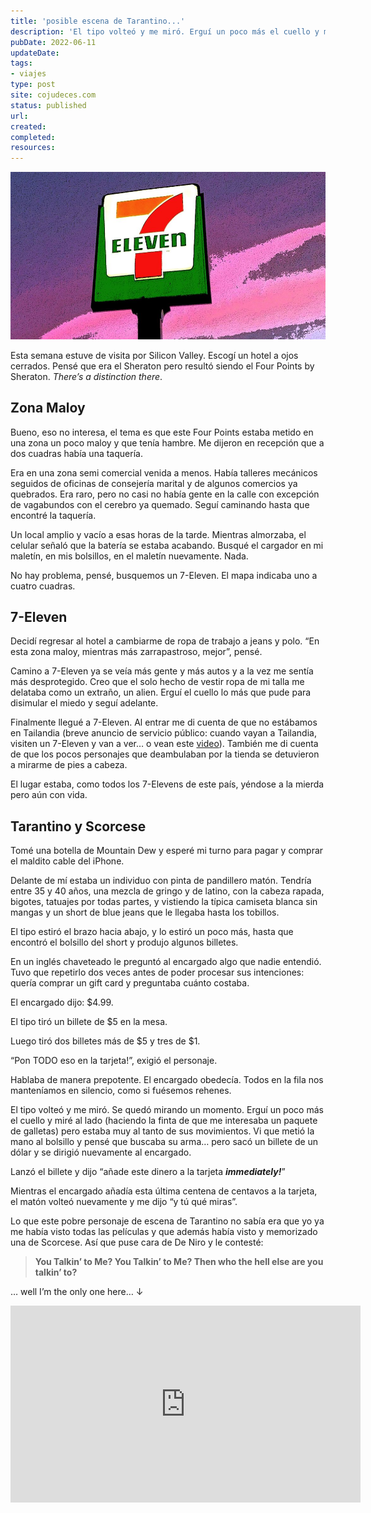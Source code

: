```yaml
---
title: 'posible escena de Tarantino...'
description: 'El tipo volteó y me miró. Erguí un poco más el cuello y miré al lado (haciendo la finta de que me interesaba un paquete de galletas) pero estaba muy al tanto de sus movimientos. Vi que metió la mano al bolsillo y pensé que buscaba su arma…'
pubDate: 2022-06-11
updateDate: 
tags: 
- viajes
type: post
site: cojudeces.com
status: published
url: 
created: 
completed: 
resources:
---
```

![](./images/2022/2022-06-7-Eleven.jpg)

Esta semana estuve de visita por Silicon Valley. Escogí un hotel a ojos cerrados. Pensé que era el Sheraton pero resultó siendo el Four Points by Sheraton. _There’s a distinction there_.

## Zona Maloy

Bueno, eso no interesa, el tema es que este Four Points estaba metido en una zona un poco maloy y que tenía hambre. Me dijeron en recepción que a dos cuadras había una taquería.

Era en una zona semi comercial venida a menos. Había talleres mecánicos seguidos de oficinas de consejería marital y de algunos comercios ya quebrados. Era raro, pero no casi no había gente en la calle con excepción de vagabundos con el cerebro ya quemado. Seguí caminando hasta que encontré la taquería.

Un local amplio y vacío a esas horas de la tarde. Mientras almorzaba, el celular señaló que la batería se estaba acabando. Busqué el cargador en mi maletín, en mis bolsillos, en el maletín nuevamente. Nada.

No hay problema, pensé, busquemos un 7-Eleven. El mapa indicaba uno a cuatro cuadras.

## 7-Eleven

Decidí regresar al hotel a cambiarme de ropa de trabajo a jeans y polo. “En esta zona maloy, mientras más zarrapastroso, mejor”, pensé.

Camino a 7-Eleven ya se veía más gente y más autos y a la vez me sentía más desprotegido. Creo que el solo hecho de vestir ropa de mi talla me delataba como un extraño, un alien. Erguí el cuello lo más que pude para disimular el miedo y seguí adelante.

Finalmente llegué a 7-Eleven. Al entrar me di cuenta de que no estábamos en Tailandia (breve anuncio de servicio público: cuando vayan a Tailandia, visiten un 7-Eleven y van a ver… o vean este [video](https://youtu.be/6bt9XdpfFyI?ref=cojudeces.com)). También me di cuenta de que los pocos personajes que deambulaban por la tienda se detuvieron a mirarme de pies a cabeza.

El lugar estaba, como todos los 7-Elevens de este país, yéndose a la mierda pero aún con vida.

## Tarantino y Scorcese

Tomé una botella de Mountain Dew y esperé mi turno para pagar y comprar el maldito cable del iPhone.

Delante de mí estaba un individuo con pinta de pandillero matón. Tendría entre 35 y 40 años, una mezcla de gringo y de latino, con la cabeza rapada, bigotes, tatuajes por todas partes, y vistiendo la típica camiseta blanca sin mangas y un short de blue jeans que le llegaba hasta los tobillos.

El tipo estiró el brazo hacia abajo, y lo estiró un poco más, hasta que encontró el bolsillo del short y produjo algunos billetes.

En un inglés chaveteado le preguntó al encargado algo que nadie entendió. Tuvo que repetirlo dos veces antes de poder procesar sus intenciones: quería comprar un gift card y preguntaba cuánto costaba.

El encargado dijo: $4.99.

El tipo tiró un billete de $5 en la mesa.

Luego tiró dos billetes más de $5 y tres de $1.

“Pon TODO eso en la tarjeta!”, exigió el personaje.

Hablaba de manera prepotente. El encargado obedecía. Todos en la fila nos manteníamos en silencio, como si fuésemos rehenes.

El tipo volteó y me miró. Se quedó mirando un momento. Erguí un poco más el cuello y miré al lado (haciendo la finta de que me interesaba un paquete de galletas) pero estaba muy al tanto de sus movimientos. Vi que metió la mano al bolsillo y pensé que buscaba su arma… pero sacó un billete de un dólar y se dirigió nuevamente al encargado.

Lanzó el billete y dijo “añade este dinero a la tarjeta _**immediately!**_”

Mientras el encargado añadía esta última centena de centavos a la tarjeta, el matón volteó nuevamente y me dijo “y tú qué miras”.

Lo que este pobre personaje de escena de Tarantino no sabía era que yo ya me había visto todas las películas y que además había visto y memorizado una de Scorcese. Así que puse cara de De Niro y le contesté:

> **You Talkin’ to Me? You Talkin’ to Me? Then who the hell else are you talkin’ to?**

… well I’m the only one here… ↓

<iframe width="560" height="315" src="https://www.youtube.com/embed/-QWL-FwX4t4?si=VWh673-IX4Ff6fEd" title="YouTube video player" frameborder="0" allow="accelerometer; autoplay; clipboard-write; encrypted-media; gyroscope; picture-in-picture; web-share" referrerpolicy="strict-origin-when-cross-origin" allowfullscreen></iframe>